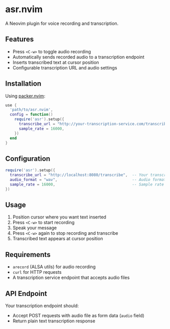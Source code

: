 # asr.nvim

A Neovim plugin for voice recording and transcription.

## Features

- Press `<C-w>` to toggle audio recording
- Automatically sends recorded audio to a transcription endpoint
- Inserts transcribed text at cursor position
- Configurable transcription URL and audio settings

## Installation

Using [packer.nvim](https://github.com/wbthomason/packer.nvim):

```lua
use {
  'path/to/asr.nvim',
  config = function()
    require('asr').setup({
      transcribe_url = "http://your-transcription-service.com/transcribe",
      sample_rate = 16000,
    })
  end
}
```

## Configuration

```lua
require('asr').setup({
  transcribe_url = "http://localhost:8080/transcribe",  -- Your transcription endpoint
  audio_format = "wav",                                 -- Audio format
  sample_rate = 16000,                                  -- Sample rate in Hz
})
```

## Usage

1. Position cursor where you want text inserted
2. Press `<C-w>` to start recording
3. Speak your message
4. Press `<C-w>` again to stop recording and transcribe
5. Transcribed text appears at cursor position

## Requirements

- `arecord` (ALSA utils) for audio recording
- `curl` for HTTP requests
- A transcription service endpoint that accepts audio files

## API Endpoint

Your transcription endpoint should:
- Accept POST requests with audio file as form data (`audio` field)
- Return plain text transcription response
